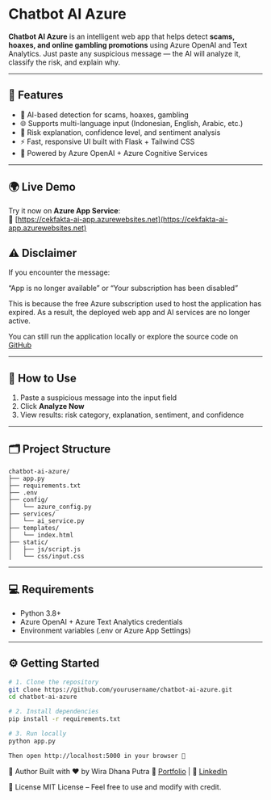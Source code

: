 # Chatbot AI Azure

**Chatbot AI Azure** is an intelligent web app that helps detect **scams, hoaxes, and online gambling promotions** using Azure OpenAI and Text Analytics. Just paste any suspicious message — the AI will analyze it, classify the risk, and explain why.

---

## 🚀 Features

- 🧠 AI-based detection for scams, hoaxes, gambling
- 🌐 Supports multi-language input (Indonesian, English, Arabic, etc.)
- 🧾 Risk explanation, confidence level, and sentiment analysis
- ⚡ Fast, responsive UI built with Flask + Tailwind CSS
- 🔗 Powered by Azure OpenAI + Azure Cognitive Services

---

## 🌍 Live Demo

Try it now on **Azure App Service**:  
🔗 [https://cekfakta-ai-app.azurewebsites.net](https://cekfakta-ai-app.azurewebsites.net)

## ⚠️ Disclaimer

If you encounter the message:

“App is no longer available”
or
“Your subscription has been disabled”

This is because the free Azure subscription used to host the application has expired. As a result, the deployed web app and AI services are no longer active.

You can still run the application locally or explore the source code on [GitHub](https://github.com/yourusername/chatbot-ai-azure.git)

---

## 📖 How to Use

1. Paste a suspicious message into the input field
2. Click **Analyze Now**
3. View results: risk category, explanation, sentiment, and confidence

---

## 🗂️ Project Structure

```
chatbot-ai-azure/
├── app.py
├── requirements.txt
├── .env
├── config/
│   └── azure_config.py
├── services/
│   └── ai_service.py
├── templates/
│   └── index.html
├── static/
│   ├── js/script.js
│   └── css/input.css
```

---

## 💻 Requirements

- Python 3.8+
- Azure OpenAI + Azure Text Analytics credentials
- Environment variables (.env or Azure App Settings)

---

## ⚙️ Getting Started

```bash
# 1. Clone the repository
git clone https://github.com/yourusername/chatbot-ai-azure.git
cd chatbot-ai-azure

# 2. Install dependencies
pip install -r requirements.txt

# 3. Run locally
python app.py

Then open http://localhost:5000 in your browser 🚀

```

👤 Author
Built with ❤️ by Wira Dhana Putra
🧾 [Portfolio](https://wiradp.github.io) | 💼 [LinkedIn](https://www.linkedin.com/in/wira-dhana-putra/)

📄 License
MIT License – Feel free to use and modify with credit.
